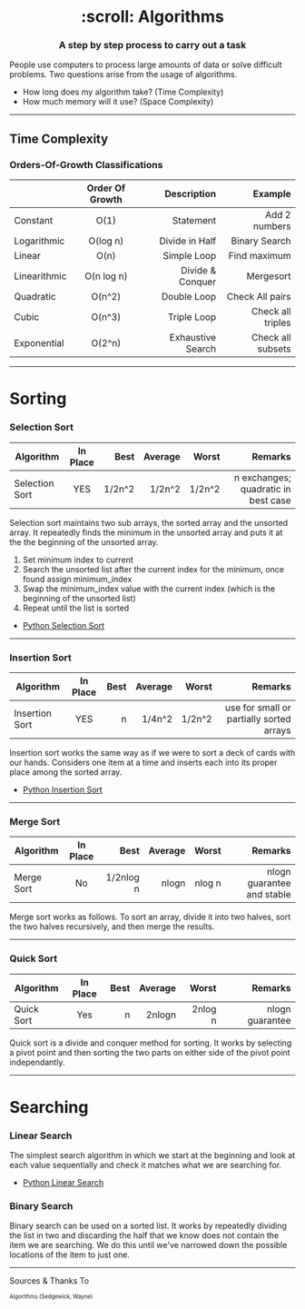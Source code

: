 <h1 align="center">
    :scroll: Algorithms
</h1>

<h3 align="center">
	A step by step process to carry out a task
</h3>

People use computers to process large amounts of data or solve difficult problems. Two questions arise from the usage of algorithms.

* How long does my algorithm take? (Time Complexity)
* How much memory will it use? (Space Complexity)

___

## Time Complexity

### Orders-Of-Growth Classifications

|               | Order Of Growth | Description       | Example          |  
| ------------- |:---------------:| -----------------:|-----------------:| 
| Constant      | O(1)            | Statement         | Add 2 numbers    |
| Logarithmic   | O(log n)        | Divide in Half    | Binary Search    |
| Linear        | O(n)            | Simple Loop       | Find maximum     |
| Linearithmic  | O(n log n)      | Divide & Conquer  | Mergesort        |
| Quadratic     | O(n^2)          | Double Loop       | Check All pairs  |
| Cubic         | O(n^3)          | Triple Loop       | Check all triples|
| Exponential   | O(2^n)          | Exhaustive Search | Check all subsets|


___

# Sorting

### Selection Sort

| Algorithm      | In Place        | Best   | Average  |  Worst  | Remarks         |  
| -------------  |:---------------:| ------:|---------:|--------:|----------------:| 
| Selection Sort | YES             | 1/2n^2 | 1/2n^2   | 1/2n^2  | n exchanges; quadratic in best case          |


Selection sort maintains two sub arrays, the sorted array and the unsorted array. It repeatedly finds the minimum in the unsorted array and puts it at the the beginning of the unsorted array.

1. Set minimum index to current 
2. Search the unsorted list after the current index for the minimum, once found
   assign minimum_index
3. Swap the minimum_index value with the current index (which is the beginning of the unsorted list)
4. Repeat until the list is sorted

* [Python Selection Sort](https://github.com/markwindsorr/CSFundamentals/blob/master/Algorithms/SelectionSort.py)

___

### Insertion Sort

| Algorithm      | In Place        | Best   | Average  |  Worst  | Remarks         |  
| -------------  |:---------------:| ------:|---------:|--------:|----------------:| 
| Insertion Sort | YES             | n      | 1/4n^2   | 1/2n^2  | use for small or partially sorted arrays |

Insertion sort works the same way as if we were to sort a deck of cards with our hands. Considers one item at a time and inserts each into its proper place among the sorted array.

* [Python Insertion Sort](https://github.com/markwindsorr/CSFundamentals/blob/master/Algorithms/Python%20Algorithms/InsertionSort.py)

___

### Merge Sort

| Algorithm      | In Place        | Best     | Average  |  Worst  | Remarks         |  
| -------------  |:---------------:| --------:|---------:|--------:|----------------:| 
| Merge Sort     | No              | 1/2nlog n| nlogn    | nlog n  | nlogn guarantee and stable |

Merge sort works as follows. To sort an array, divide it into two halves, sort the two halves recursively, and then merge the results.

____

### Quick Sort

| Algorithm      | In Place        | Best     | Average  |  Worst  | Remarks         |  
| -------------  |:---------------:| --------:|---------:|--------:|----------------:| 
| Quick Sort     | Yes             | n        | 2nlogn   | 2nlog n  | nlogn guarantee |

Quick sort is a divide and conquer method for sorting. It works by selecting a pivot point and then sorting the two parts on either side of the pivot point independantly.

____

# Searching

### Linear Search

The simplest search algorithm in which we start at the beginning and look at each value sequentially and check it matches what we are searching for.

* [Python Linear Search](https://github.com/markwindsorr/CSFundamentals/blob/master/Algorithms/Python%20Algorithms/LinearSearch.py)


### Binary Search

Binary search can be used on a sorted list. It works by repeatedly dividing the list in two and discarding the half that we know does not contain the item we are searching. We do this until we've narrowed down the possible locations of the item to just one.

____

Sources & Thanks To

<sub><sup>Algorithms (Sedgewick, Wayne)</sup></sub>




























